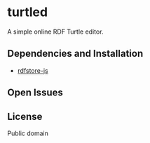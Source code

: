 # turtled

A simple online RDF Turtle editor.

## Dependencies and Installation

* [rdfstore-js](https://github.com/antoniogarrote/rdfstore-js)

## Open Issues

## License

Public domain